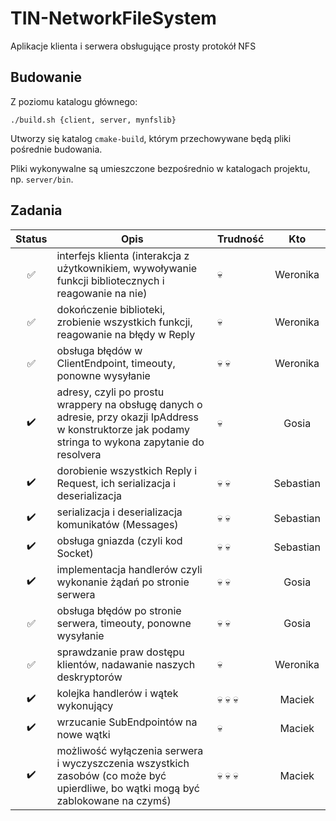 # TIN-NetworkFileSystem

Aplikacje klienta i serwera obsługujące prosty protokół NFS

## Budowanie

Z poziomu katalogu głównego:

```
./build.sh {client, server, mynfslib}
```

Utworzy się katalog ```cmake-build```, którym przechowywane będą pliki pośrednie budowania.

Pliki wykonywalne są umieszczone bezpośrednio w katalogach projektu, np. ```server/bin```.

## Zadania

| Status | Opis | Trudność | Kto |
|:------:|------|----------|:---:|
| :white_check_mark: | interfejs klienta (interakcja z użytkownikiem, wywoływanie funkcji bibliotecznych i reagowanie na nie) | :skull: | Weronika |
| :white_check_mark: | dokończenie biblioteki, zrobienie wszystkich funkcji, reagowanie na błędy w Reply | :skull: | Weronika |
| :white_check_mark: | obsługa błędów w ClientEndpoint, timeouty, ponowne wysyłanie | :skull: :skull: | Weronika |
| :heavy_check_mark: | adresy, czyli po prostu wrappery na obsługę danych o adresie, przy okazji IpAddress w konstruktorze jak podamy stringa to wykona zapytanie do resolvera | :skull: | Gosia |
| :heavy_check_mark: | dorobienie wszystkich Reply i Request, ich serializacja i deserializacja | :skull: :skull: | Sebastian |
| :heavy_check_mark: | serializacja i deserializacja komunikatów (Messages) | :skull: :skull: | Sebastian |
| :heavy_check_mark: | obsługa gniazda (czyli kod Socket) | :skull: :skull: | Sebastian |
| :heavy_check_mark: | implementacja handlerów czyli wykonanie żądań po stronie serwera | :skull: :skull: | Gosia |
| :white_check_mark: | obsługa błędów po stronie serwera, timeouty, ponowne wysyłanie | :skull: :skull: | Gosia |
| :white_check_mark: | sprawdzanie praw dostępu klientów, nadawanie naszych deskryptorów | :skull: | Weronika |
| :heavy_check_mark: | kolejka handlerów i wątek wykonujący | :skull: :skull: :skull: | Maciek |
| :heavy_check_mark: | wrzucanie SubEndpointów na nowe wątki | :skull: | Maciek |
| :heavy_check_mark: | możliwość wyłączenia serwera i wyczyszczenia wszystkich zasobów (co może być upierdliwe, bo wątki mogą być zablokowane na czymś) | :skull: :skull: :skull: | Maciek |
